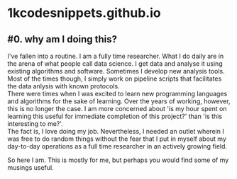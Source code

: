 # 1kcodesnippets.github.io

## \#0. why am I doing this?

I've fallen into a routine. I am a fully time researcher. What I do daily are in the arena of what people call data science. I get data and analyse it using existing algorithms and software. Sometimes I develop new analysis tools. Most of the times though, I simply work on pipeline scripts that facilitates the data anlysis with known protocols.  
There were times when I was excited to learn new programming languages and algorithms for the sake of learning. Over the years of working, however, this is no longer the case. I am more concerned about 'is my hour spent on learning this useful for immediate completion of this project?' than 'is this interesting to me?'.  
The fact is, I love doing my job. Nevertheless, I needed an outlet wherein I was free to do random things without the fear that I put in myself about my day-to-day operations as a full time researcher in an actively growing field.  

So here I am. This is mostly for me, but perhaps you would find some of my musings useful.
